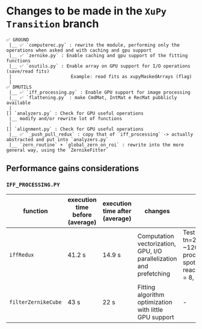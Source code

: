 # Changes to be made in the `XuPy Transition` branch

```plain
✅ GROUND
 |__ ✅ `computerec.py` : rewrite the module, performing only the operations when asked and with caching and gpu support
 |__ ✅ `zernike.py` : Enable caching and gpu support of the fitting functions
 |__ ✅ `osutils.py` : Enable array on GPU support for I/O operations (save/read fits)
 |                      Example: read fits as xupyMaskedArrays (flag)
 |
✅ DMUTILS
 |__ ✅ `iff_processing.py` : Enable GPU support for image processing
 |__ ✅ `flattening.py` : make CmdMat, IntMat e RecMat pubblicly available
 |
[] `analyzers.py` : Check for GPU useful operations
 |__ modify and/or rewrite lot of functions 
 |
[] `alignment.py` : Check for GPU useful operations
 |__ ✅ `_push_pull_redux` : copy that of `iff_processing` -> actually abstracted and put into `analyzers.py`
 |__ `zern_routine` + `global_zern_on_roi` : rewrite into the more general way, using the `ZernikeFitter`

```

## Performance gains considerations

### `IFF_PROCESSING.PY`


| function | execution time before (average) | execution time after (average) | changes | notes |
| -------- | --------------- | -------------- | ------- | ----- |
|`iffRedux` | 41.2 s | 14.9 s | Computation vectorization, GPU, I/O parallelization and prefetching | Test dome with DP data tn=20250911_110614: ~1200 images to be processed. I/O sweet spot performance reached with n_workers = 8, 1 modes prefetch |
| `filterZernikeCube` | 43 s | 22 s | Fitting algorithm optimization with little GPU support | - |
